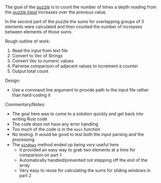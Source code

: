 The goal of the [puzzle](https://adventofcode.com/2021/day/1) is to count the number of times a depth reading from the [puzzle input](https://adventofcode.com/2021/day/1/input) increases over the previous value.

In the second part of the puzzle the sums for overlapping groups of 3 elements were calculated and then counted the number of increases between elements of those sums.

Rough outline of work:
1. Read the input from text file
2. Convert to Vec of Strings
3. Convert Vec to numeric values
4. Pairwise comparison of adjacent values to increment a counter
5. Output total count

Design:
* Use a command line argument to provide path to the input file rather than hard-coding it

Commentary/Notes:
* The goal here was to come to a solution quickly and get back into writing Rust code
* The code does not have any error handling
* Too much of the code is in the `main` function
* No testing. It would be good to test both the input parsing _and_ the processing
* The [`windows`](https://doc.rust-lang.org/std/slice/struct.Windows.html) method ended up being _very_ useful here
  * It provided an easy way to grab two elements at a time for comparison on part 1
  * Automatically handled/prevented not stepping off the end of the array
  * Very easy to reuse for calculating the sums for sliding windows in part 2